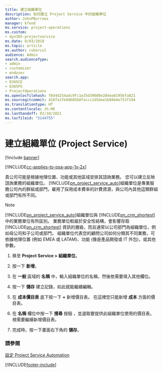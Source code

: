 ```yaml
---
title: 建立組織單位
description: 如何建立 Project Service 中的組織單位
author: JohnPBurrows
manager: kfend
ms.service: project-operations
ms.custom:
- dyn365-projectservice
ms.date: 8/03/2018
ms.topic: article
ms.author: ruhercul
audience: Admin
search.audienceType:
- admin
- customizer
- enduser
search.app:
- D365CE
- D365PS
- ProjectOperations
ms.openlocfilehash: f8d44254adc9fc1e35d39080e284ea6195bfa821
ms.sourcegitcommit: 418fa1fe9d605b8faccc2d5dee1b04b4e753f194
ms.translationtype: HT
ms.contentlocale: zh-HK
ms.lasthandoff: 02/10/2021
ms.locfileid: "5144755"
---
```

# <a name="create-organizational-units-project-service"></a>建立組織單位 (Project Service)

[!include [banner](../includes/psa-now-project-operations.md)]

[!INCLUDE[cc-applies-to-psa-app-1x-2x](../includes/cc-applies-to-psa-app-1x-2x.md)]

貴公司可能是根據地理位置、功能或其他區域安排其諮詢業務。 您可以建立反映諮詢業務的組織單位。 [!INCLUDE[pn_project_service_auto](../includes/pn-project-service-auto.md)]組織單位是專業服務公司內的群組或部門，雇用了採用成本費率的計費資源，與公司內其他這類群組或部門有所不同。  
  
> [!NOTE]
>  [!INCLUDE[pn_project_service_auto](../includes/pn-project-service-auto.md)]組織單位與 [!INCLUDE[pn_crm_shortest](../includes/pn-crm-shortest.md)] 中的業務單位有所區別。 業務單位較屬於安全性結構，會影響存取 [!INCLUDE[pn_crm_shortest](../includes/pn-crm-shortest.md)] 資訊的層級，而且通常以公司部門為組織單位，例如母公司和子公司或部門。 組織單位代表您的顧問公司如何分類其不同業務，可依據地理位置 (例如 EMEA 或 LATAM)、功能 (像是產品開發或 IT 外包)，或其他參數。  
  
1.  移至 **Project Service > 組織單位**。  
  
2.  按一下 **新增**。  
  
3.  在 **一般** 區域的 **名稱** 中，輸入組織單位的名稱，然後依需要填入其他欄位。  
  
4.  按一下 **儲存** 建立記錄，如此就能繼續編輯。  
  
5.  在 **成本價目表** 底下按一下 **+** 新增價目表。 在這裡您只能新增 **成本** 方面的價目表。  
  
6.  在 **名稱** 欄位中按一下 **搜尋** 按鈕 ，並選取要提供此組織單位使用的價目表。 視需要繼續新增價目表。  
  
7.  完成時，按一下畫面右下角的 **儲存**。  
  
### <a name="see-also"></a>請參閱  
 [設定 Project Service Automation](../psa/configure.md)


[!INCLUDE[footer-include](../includes/footer-banner.md)]